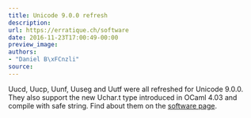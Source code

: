 ```yaml
---
title: Unicode 9.0.0 refresh
description:
url: https://erratique.ch/software
date: 2016-11-23T17:00:49-00:00
preview_image:
authors:
- "Daniel B\xFCnzli"
source:
---
```


Uucd, Uucp, Uunf, Uuseg and Uutf were all refreshed for Unicode 9.0.0. They also support the new Uchar.t type introduced in OCaml 4.03 and compile with safe string. Find about them on the <a href="https://erratique.ch/software">software page</a>.

